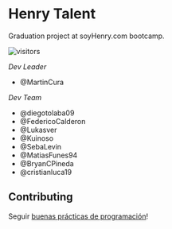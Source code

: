 # Henry Talent

Graduation project at soyHenry.com bootcamp.

![visitors](https://visitor-badge.glitch.me/badge?page_id=lukasver.HenryTalent)

*Dev Leader*
- @MartinCura

*Dev Team*
- @diegotolaba09
- @FedericoCalderon
- @Lukasver
- @Kuinoso
- @SebaLevin
- @MatiasFunes94
- @BryanCPineda
- @cristianluca19

## Contributing

Seguir [buenas prácticas de programación](https://gist.github.com/henry-labs/fde7766161fb098a8e4edc04cc4caa97)!
